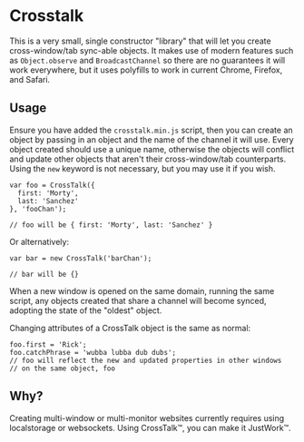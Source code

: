 # Crosstalk

This is a very small, single constructor "library" that will let you create cross-window/tab sync-able objects. It makes use of modern features such as `Object.observe` and `BroadcastChannel` so there are no guarantees it will work everywhere, but it uses polyfills to work in current Chrome, Firefox, and Safari.

## Usage


Ensure you have added the `crosstalk.min.js` script, then you can create an object by passing in an object and the name of the channel it will use. Every object created should use a unique name, otherwise the objects will conflict and update other objects that aren't their cross-window/tab counterparts. Using the `new` keyword is not necessary, but you may use it if you wish.

```
var foo = CrossTalk({
  first: 'Morty',
  last: 'Sanchez'
}, 'fooChan');

// foo will be { first: 'Morty', last: 'Sanchez' }
```

Or alternatively:

```
var bar = new CrossTalk('barChan');

// bar will be {}
```

When a new window is opened on the same domain, running the same script, any objects created that share a channel will become synced, adopting the state of the "oldest" object.

Changing attributes of a CrossTalk object is the same as normal:

```
foo.first = 'Rick';
foo.catchPhrase = 'wubba lubba dub dubs'; 
// foo will reflect the new and updated properties in other windows
// on the same object, foo
```

## Why?

Creating multi-window or multi-monitor websites currently requires using localstorage or websockets. Using CrossTalk™, you can make it JustWork™.